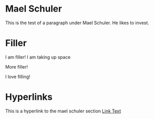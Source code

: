 # Mael Schuler

This is the test of a paragraph under Mael Schuler. He likes to invest.

# Filler

I am filler! I am taking up space

More filler!

I love filling!








# Hyperlinks

This is a hyperlink to the mael schuler section [Link Text](#mael-schuler)
